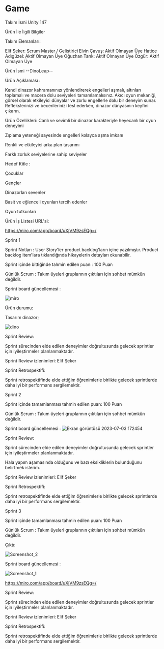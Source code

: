 # Game

Takım İsmi Unity 147

Ürün İle İlgili Bilgiler

Takım Elemanları: 

Elif Şeker: Scrum Master / Geliştirici 
Elvin Çavuş: Aktif Olmayan Üye
Hatice Adıgüzel: Aktif Olmayan Üye
Oğuzhan Tarık: Aktif Olmayan Üye 
Özgür: Aktif Olmayan Üye

Ürün İsmi --DinoLeap--

Ürün Açıklaması :


Kendi dinazor kahramanınızı yönlendirerek engelleri aşmalı, altınları toplamalı ve macera dolu seviyeleri tamamlamalısınız. Akıcı oyun mekaniği, görsel olarak etkileyici dünyalar ve zorlu engellerle dolu bir deneyim sunar. Reflekslerinizi ve becerilerinizi test ederken, dinazor dünyasının keyfini çıkarın.




Ürün Özellikleri:
Canlı ve sevimli bir dinazor karakteriyle heyecanlı bir oyun deneyimi

Zıplama yeteneği sayesinde engelleri kolayca aşma imkanı

Renkli ve etkileyici arka plan tasarımı

Farklı zorluk seviyelerine sahip seviyeler



Hedef Kitle :

Çocuklar

Gençler

Dinazorları sevenler

Basit ve eğlenceli oyunları tercih edenler

Oyun tutkunları




Ürün İş Listesi URL'si:


https://miro.com/app/board/uXjVM9zsEQg=/



Sprint 1


Sprint Notları : User Story'ler product backlog'ların içine yazılmıştır. Product backlog item'lara tıklandığında hikayelerin detayları okunabilir.

Sprint içinde bittiğinde tahmin edilen puan : 100 Puan


Günlük Scrum : Takım üyeleri gruplarının çıktıları için sohbet mümkün değildir.

Sprint board güncellemesi :


![miro](https://github.com/ElifSeker1/Game/assets/115024169/307e6a6f-977c-495a-81e5-66a02079737f)



Ürün durumu: 

Tasarım dinazor;

![dino](https://github.com/ElifSeker1/Game/assets/115024169/219629dd-b14b-4439-bc7f-56fd0c840370)

Sprint Review:  

 Sprint sürecinden elde edilen deneyimler doğrultusunda gelecek sprintler için iyileştirmeler planlanmaktadır. 
 
 Sprint Review izlenimleri: Elif Şeker
 
 
 
 Sprint Retrospektifi:
 
 Sprint retrospektifinde elde ettiğim öğrenimlerle birlikte gelecek sprintlerde daha iyi bir performans sergilemektir.
















Sprint 2




Sprint içinde tamamlanması tahmin edilen puan: 100 Puan

Günlük Scrum : Takım üyeleri gruplarının çıktıları için sohbet mümkün değildir.



Sprint board güncellemesi :
![Ekran görüntüsü 2023-07-03 172454](https://github.com/ElifSeker1/Game/assets/115024169/a0e642b3-fc1b-45a8-8337-91a020ed9199)


Sprint Review:  

 Sprint sürecinden elde edilen deneyimler doğrultusunda gelecek sprintler için iyileştirmeler planlanmaktadır. 


 
 Hala yapım aşamasında olduğunu ve bazı eksikliklerin bulunduğunu belirtmek isterim.
 
 Sprint Review izlenimleri: Elif Şeker


 Sprint Retrospektifi:
 
 Sprint retrospektifinde elde ettiğim öğrenimlerle birlikte gelecek sprintlerde daha iyi bir performans sergilemektir.


















Sprint 3




Sprint içinde tamamlanması tahmin edilen puan: 100 Puan

Günlük Scrum : Takım üyeleri gruplarının çıktıları için sohbet mümkün değildir.


Çıktı:


![Screenshot_2](https://github.com/ElifSeker1/Game/assets/115024169/8852e52c-58a9-4f7c-b013-8166960876a8)






Sprint board güncellemesi :

![Screenshot_1](https://github.com/ElifSeker1/Game/assets/115024169/e27e3148-4bb2-476a-b3b9-dc75902e1b17)



https://miro.com/app/board/uXjVM9zsEQg=/

Sprint Review:  

 Sprint sürecinden elde edilen deneyimler doğrultusunda gelecek sprintler için iyileştirmeler planlanmaktadır. 


 
 
 Sprint Review izlenimleri: Elif Şeker


 Sprint Retrospektifi:
 
 Sprint retrospektifinde elde ettiğim öğrenimlerle birlikte gelecek sprintlerde daha iyi bir performans sergilemektir.







